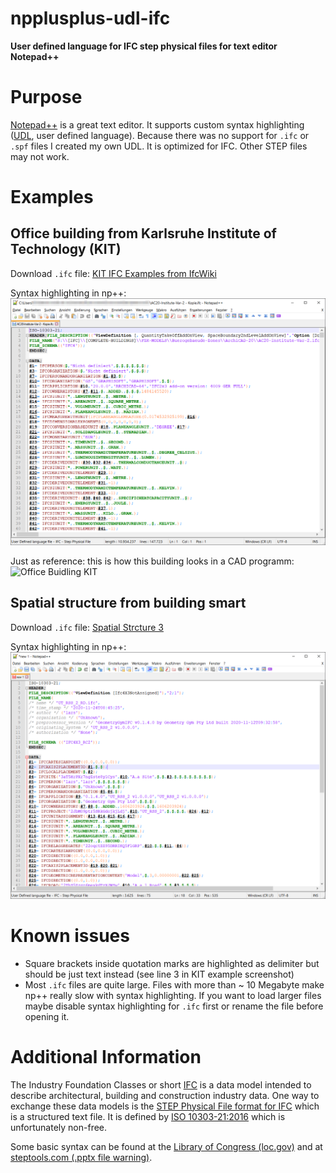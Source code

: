 # npplusplus-udl-ifc
**User defined language for IFC step physical files for text editor Notepad++**

# Purpose
[Notepad++](https://github.com/notepad-plus-plus/notepad-plus-plus) is a great text editor. It supports custom syntax highlighting ([UDL](https://github.com/notepad-plus-plus/userDefinedLanguages/), user defined language). Because there was no support for `.ifc` or `.spf` files I created my own UDL. It is optimized for IFC. Other STEP files may not work.

# Examples

## Office building from Karlsruhe Institute of Technology (KIT)
Download `.ifc` file: [KIT IFC Examples from IfcWiki](https://www.ifcwiki.org/index.php?title=KIT_IFC_Examples)

Syntax highlighting in np++:
![Screenshot np++ KIT](KITexampleOffice.png)

Just as reference: this is how this building looks in a CAD programm:  
![Office Buidling KIT](https://www.ifcwiki.org/images/e/e1/Download-Buerogebaeude.png)

## Spatial structure from building smart
Download `.ifc` file: [Spatial Strcture 3](https://github.com/buildingSMART/Sample-Test-Files/tree/master/IFC%204.3/SpatialStructure_3)

Syntax highlighting in np++:
![Screenshot np++ IFC](IFCexampleSpacialStructure-new.png)

# Known issues
- Square brackets inside quotation marks are highlighted as delimiter but should be just text instead (see line 3 in KIT example screenshot)
- Most `.ifc` files are quite large. Files with more than ~ 10 Megabyte make np++ really slow with syntax highlighting. If you want to load larger files maybe disable syntax highlighting for `.ifc` first or rename the file before opening it.

# Additional Information
The Industry Foundation Classes or short [IFC](https://technical.buildingsmart.org/standards/ifc/) is a data model intended to describe architectural, building and construction industry data. One way to exchange these data models is the [STEP Physical File format for IFC](http://www.steptools.com/stds/ifc/) which is a structured text file. It is defined by [ISO 10303-21:2016](https://www.iso.org/standard/63141.html) which is unfortunately non-free.

Some basic syntax can be found at the [Library of Congress (loc.gov)](https://www.loc.gov/preservation/digital/formats/fdd/fdd000448.shtml) and at [steptools.com (.pptx file warning)](http://www.steptools.com/stds/step/p21e3_final_review.pptx).
